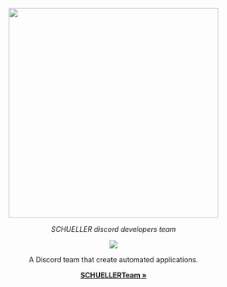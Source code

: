 <p align="center">
  <a aria-label="SCHUELLER logo" href="https://schuellerteam.github.io/">
    <img src="https://imgur.com/S2BKvld.png" width="420" />
  </a>
</p>

<p align="center">
  <em>SCHUELLER discord developers team</em>
</p>

<p align="center">
  <a href="https://schuellerteam.github.io/">
    <img src="https://img.shields.io/badge/Website-9083D2?logoColor=9083D2" />
  </a>
</p>

<p align="center">
  A Discord team that create automated applications.
</p>

<!---<a href="https://discord.gg/null">
    <img src="https://img.shields.io/discord/1065026978283003905?label=Discord&color=5865F2" />
 </a>-->

<p align="center">
  <a href="https://schuellerteam.github.io"><strong>SCHUELLERTeam »</strong></a>
</p>
